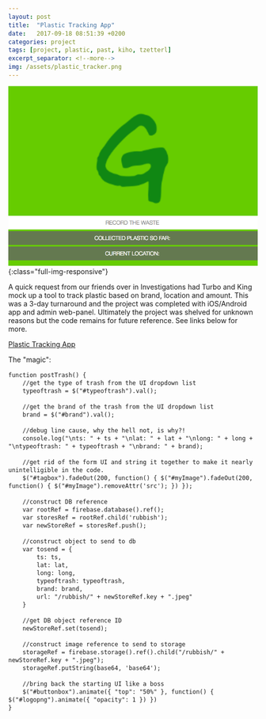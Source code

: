```yaml
---
layout: post
title:  "Plastic Tracking App"
date:   2017-09-18 08:51:39 +0200
categories: project
tags: [project, plastic, past, kiho, tzetterl]
excerpt_separator: <!--more-->
img: /assets/plastic_tracker.png
---
```

![PlasticTracker](/assets/plastic_tracker.png){:class="full-img-responsive"}

A quick request from our friends over in Investigations had Turbo and King mock up a tool to track plastic based on brand, location and amount. This was a 3-day turnaround and the project was completed with iOS/Android app and admin web-panel. Ultimately the project was shelved for unknown reasons but the code remains for future reference. See links below for more.

[Plastic Tracking App](https://github.com/gptechlab/plastic-tracking-app)

The "magic":
```
function postTrash() {
	//get the type of trash from the UI dropdown list
    typeoftrash = $("#typeoftrash").val();

    //get the brand of the trash from the UI dropdown list
    brand = $("#brand").val();

    //debug line cause, why the hell not, is why?!
    console.log("\nts: " + ts + "\nlat: " + lat + "\nlong: " + long + "\ntypeoftrash: " + typeoftrash + "\nbrand: " + brand);

    //get rid of the form UI and string it together to make it nearly unintelligible in the code.
    $("#tagbox").fadeOut(200, function() { $("#myImage").fadeOut(200, function() { $("#myImage").removeAttr('src'); }) });

    //construct DB reference
    var rootRef = firebase.database().ref();
    var storesRef = rootRef.child('rubbish');
    var newStoreRef = storesRef.push();

    //construct object to send to db
    var tosend = {
        ts: ts,
        lat: lat,
        long: long,
        typeoftrash: typeoftrash,
        brand: brand,
        url: "/rubbish/" + newStoreRef.key + ".jpeg"
    }

    //get DB object reference ID
    newStoreRef.set(tosend);

    //construct image reference to send to storage
    storageRef = firebase.storage().ref().child("/rubbish/" + newStoreRef.key + ".jpeg");
    storageRef.putString(base64, 'base64');

    //bring back the starting UI like a boss
    $("#buttonbox").animate({ "top": "50%" }, function() { $("#logopng").animate({ "opacity": 1 }) })
}
```
